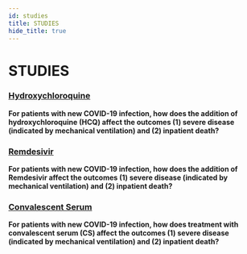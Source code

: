 ```yaml
---
id: studies
title: STUDIES
hide_title: true
---
```


# STUDIES

### [Hydroxychloroquine](/docs/studies-hcq/)

**For patients with new COVID-19 infection, how does the addition of hydroxychloroquine (HCQ) affect the outcomes (1) severe disease (indicated by mechanical ventilation) and (2) inpatient death?**

### [Remdesivir](/docs/studies-remd/)

**For patients with new COVID-19 infection, how does the addition of Remdesivir affect the outcomes (1) severe disease (indicated by mechanical ventilation) and (2) inpatient death?**

### [Convalescent Serum](/docs/studies-conv/)

**For patients with new COVID-19 infection, how does treatment with convalescent serum (CS) affect the outcomes (1) severe disease (indicated by mechanical ventilation) and (2) inpatient death?**
